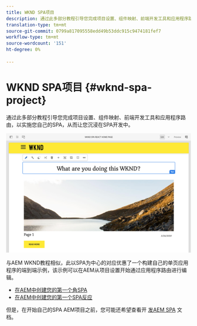 ```yaml
---
title: WKND SPA项目
description: 通过此多部分教程引导您完成项目设置、组件映射、前端开发工具和应用程序路由，使用React和Angular实现自己的SPA，从而让您沉浸在SPA开发中。
translation-type: tm+mt
source-git-commit: 0799a817095558edd49b53ddc915c9474181fef7
workflow-type: tm+mt
source-wordcount: '151'
ht-degree: 0%

---
```



# WKND SPA项目 {#wknd-spa-project}

通过此多部分教程引导您完成项目设置、组件映射、前端开发工具和应用程序路由，以实施您自己的SPA，从而让您沉浸在SPA开发中。

![WKND SPA项目](assets/wknd-spa-project.png)

与AEM WKND教程相似，此以SPA为中心的对应优惠了一个构建自己的单页应用程序的端到端示例，该示例可以在AEM从项目设置开始通过应用程序路由进行编辑。

* [在AEM中创建您的第一个角SPA](https://docs.adobe.com/content/help/en/experience-manager-learn/spa-angular-tutorial/overview.html)
* [在AEM中创建您的第一个SPA反应](https://docs.adobe.com/content/help/en/experience-manager-learn/spa-react-tutorial/overview.html)

但是，在开始自己的SPA AEM项目之前，您可能还希望查看开 [发AEM SPA](developing.md) 文档。
